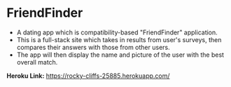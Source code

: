# FriendFinder

* A dating app which is compatibility-based "FriendFinder" application. 
* This is a full-stack site which takes in results from user's surveys, then compares their answers with those from other users. 
* The app will then display the name and picture of the user with the best overall match.

**Heroku Link:**
https://rocky-cliffs-25885.herokuapp.com/
